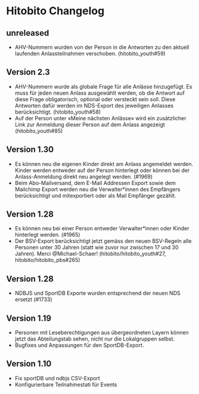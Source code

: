 # Hitobito Changelog

## unreleased

* AHV-Nummern wurden von der Person in die Antworten zu den aktuell laufenden Anlassteilnahmen verschoben. (hitobito_youth#59)

## Version 2.3

* AHV-Nummern wurde als globale Frage für alle Anlässe hinzugefügt. Es muss für jeden neuen Anlass ausgewählt werden, ob die Antwort auf diese Frage obligatorisch, optional oder versteckt sein soll. Diese Antworten dafür werden im NDS-Export des jeweiligen Anlasses berücksichtigt. (hitobito_youth#58)
* Auf der Person unter «Meine nächsten Anlässe» wird ein zusätzlicher Link zur Anmeldung dieser Person auf dem Anlass angezeigt (hitobito_youth#85)

## Version 1.30

* Es können neu die eigenen Kinder direkt am Anlass angemeldet werden. Kinder werden entweder auf der Person hinterlegt oder können bei der Anlass-Anmeldung direkt neu angelegt werden. (#1969)
* Beim Abo-Mailversand, dem E-Mail Addressen Export sowie dem Mailchimp Export werden neu die Verwalter*innen des Empfängers berücksichtigt und mitexportiert oder als Mail Empfänger gezählt.

## Version 1.28

* Es können neu bei einer Person entweder Verwalter*innen oder Kinder hinterlegt werden. (#1965)
* Der BSV-Export berücksichtigt jetzt gemäss den neuen BSV-Regeln alle Personen unter 30 Jahren (statt wie zuvor nur zwischen 17 und 30 Jahren). Merci @Michael-Schaer! (hitobito/hitobito_youth#27, hitobito/hitobito_pbs#265)

## Version 1.28

* NDBJS und SportDB Exporte wurden entsprechend der neuen NDS ersetzt (#1733)

## Version 1.19

* Personen mit Leseberechtigungen aus übergeordneten Layern können jetzt das Abteilungstab sehen, nicht nur die Lokalgruppen selbst.
* Bugfixes und Anpassungen für den SportDB-Export.

## Version 1.10

*   Fix sportDB und ndbjs CSV-Export
*   Konfigurierbare Teilnahmestati für Events
